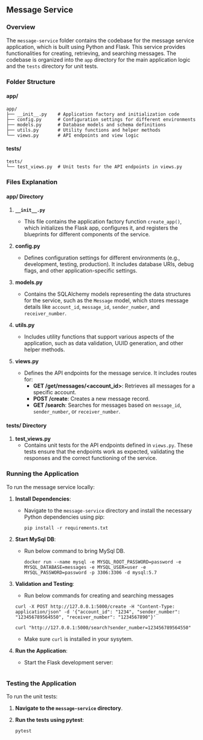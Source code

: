 ## Message Service

### Overview
The `message-service` folder contains the codebase for the message service application, which is built using Python and Flask. This service provides functionalities for creating, retrieving, and searching messages. The codebase is organized into the `app` directory for the main application logic and the `tests` directory for unit tests.

### Folder Structure

#### app/
```
app/
├── __init__.py    # Application factory and initialization code
├── config.py      # Configuration settings for different environments
├── models.py      # Database models and schema definitions
├── utils.py       # Utility functions and helper methods
└── views.py       # API endpoints and view logic
```

#### tests/
```
tests/
└── test_views.py  # Unit tests for the API endpoints in views.py
```

### Files Explanation

#### app/ Directory

1. **`__init__.py`**
   - This file contains the application factory function `create_app()`, which initializes the Flask app, configures it, and registers the blueprints for different components of the service.

2. **config.py**
   - Defines configuration settings for different environments (e.g., development, testing, production). It includes database URIs, debug flags, and other application-specific settings.

3. **models.py**
   - Contains the SQLAlchemy models representing the data structures for the service, such as the `Message` model, which stores message details like `account_id`, `message_id`, `sender_number`, and `receiver_number`.

4. **utils.py**
   - Includes utility functions that support various aspects of the application, such as data validation, UUID generation, and other helper methods.

5. **views.py**
   - Defines the API endpoints for the message service. It includes routes for:
     - **GET /get/messages/<account_id>**: Retrieves all messages for a specific account.
     - **POST /create**: Creates a new message record.
     - **GET /search**: Searches for messages based on `message_id`, `sender_number`, or `receiver_number`.

#### tests/ Directory

1. **test_views.py**
   - Contains unit tests for the API endpoints defined in `views.py`. These tests ensure that the endpoints work as expected, validating the responses and the correct functioning of the service.

### Running the Application

To run the message service locally:

1. **Install Dependencies**:
   - Navigate to the `message-service` directory and install the necessary Python dependencies using pip:
     ```
     pip install -r requirements.txt
     ```

2. **Start MySql DB**:
   - Run below command to bring MySql DB.
     ```
     docker run --name mysql -e MYSQL_ROOT_PASSWORD=password -e MYSQL_DATABASE=messages -e MYSQL_USER=user -e MYSQL_PASSWORD=password -p 3306:3306 -d mysql:5.7
     ```
3. **Validation and Testing**:
    - Run below commands for creating and searching messages
     ```
     curl -X POST http://127.0.0.1:5000/create -H "Content-Type: application/json" -d '{"account_id": "1234", "sender_number": "123456789564550", "receiver_number": "1234567890"}'

     curl "http://127.0.0.1:5000/search?sender_number=123456789564550"
     
     ```
    - Make sure `curl` is installed in your sysytem.

3. **Run the Application**:
   - Start the Flask development server:
     ``` FLASK_APP=app flask run
     ```

### Testing the Application

To run the unit tests:

1. **Navigate to the `message-service` directory**.

2. **Run the tests using pytest**:
   ```
   pytest
   ```

